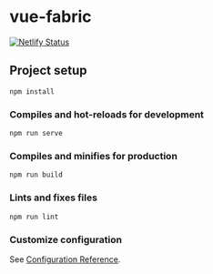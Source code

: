 # vue-fabric

[![Netlify Status](https://api.netlify.com/api/v1/badges/c31e91bb-b672-483c-bf98-1582de3cfaec/deploy-status)](https://app.netlify.com/sites/vue-fabric-wrapper/deploys)

## Project setup

```
npm install
```

### Compiles and hot-reloads for development

```
npm run serve
```

### Compiles and minifies for production

```
npm run build
```

### Lints and fixes files

```
npm run lint
```

### Customize configuration

See [Configuration Reference](https://cli.vuejs.org/config/).
